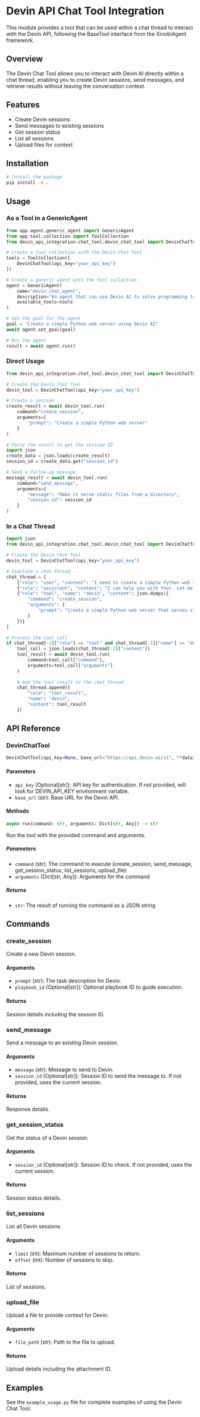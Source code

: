 # Devin API Chat Tool Integration

This module provides a tool that can be used within a chat thread to interact with the Devin API, following the BaseTool interface from the XinobiAgent framework.

## Overview

The Devin Chat Tool allows you to interact with Devin AI directly within a chat thread, enabling you to create Devin sessions, send messages, and retrieve results without leaving the conversation context.

## Features

- Create Devin sessions
- Send messages to existing sessions
- Get session status
- List all sessions
- Upload files for context

## Installation

```bash
# Install the package
pip install -e .
```

## Usage

### As a Tool in a GenericAgent

```python
from app.agent.generic_agent import GenericAgent
from app.tool.collection import ToolCollection
from devin_api_integration.chat_tool.devin_chat_tool import DevinChatTool

# Create a tool collection with the Devin Chat Tool
tools = ToolCollection([
    DevinChatTool(api_key="your_api_key")
])

# Create a generic agent with the tool collection
agent = GenericAgent(
    name="devin_chat_agent",
    description="An agent that can use Devin AI to solve programming tasks",
    available_tools=tools
)

# Set the goal for the agent
goal = "Create a simple Python web server using Devin AI"
await agent.set_goal(goal)

# Run the agent
result = await agent.run()
```

### Direct Usage

```python
from devin_api_integration.chat_tool.devin_chat_tool import DevinChatTool

# Create the Devin Chat Tool
devin_tool = DevinChatTool(api_key="your_api_key")

# Create a session
create_result = await devin_tool.run(
    command="create_session",
    arguments={
        "prompt": "Create a simple Python web server"
    }
)

# Parse the result to get the session ID
import json
create_data = json.loads(create_result)
session_id = create_data.get("session_id")

# Send a follow-up message
message_result = await devin_tool.run(
    command="send_message",
    arguments={
        "message": "Make it serve static files from a directory",
        "session_id": session_id
    }
)
```

### In a Chat Thread

```python
import json
from devin_api_integration.chat_tool.devin_chat_tool import DevinChatTool

# Create the Devin Chat Tool
devin_tool = DevinChatTool(api_key="your_api_key")

# Simulate a chat thread
chat_thread = [
    {"role": "user", "content": "I need to create a simple Python web server."},
    {"role": "assistant", "content": "I can help you with that. Let me use Devin AI to create a Python web server for you."},
    {"role": "tool", "name": "devin", "content": json.dumps({
        "command": "create_session",
        "arguments": {
            "prompt": "Create a simple Python web server that serves static files from a directory"
        }
    })}
]

# Process the tool call
if chat_thread[-1]["role"] == "tool" and chat_thread[-1]["name"] == "devin":
    tool_call = json.loads(chat_thread[-1]["content"])
    tool_result = await devin_tool.run(
        command=tool_call["command"],
        arguments=tool_call["arguments"]
    )
    
    # Add the tool result to the chat thread
    chat_thread.append({
        "role": "tool_result",
        "name": "devin",
        "content": tool_result
    })
```

## API Reference

### DevinChatTool

```python
DevinChatTool(api_key=None, base_url="https://api.devin.ai/v1", **data)
```

#### Parameters

- `api_key` (Optional[str]): API key for authentication. If not provided, will look for DEVIN_API_KEY environment variable.
- `base_url` (str): Base URL for the Devin API.

#### Methods

```python
async run(command: str, arguments: Dict[str, Any]) -> str
```

Run the tool with the provided command and arguments.

##### Parameters

- `command` (str): The command to execute (create_session, send_message, get_session_status, list_sessions, upload_file)
- `arguments` (Dict[str, Any]): Arguments for the command

##### Returns

- `str`: The result of running the command as a JSON string

## Commands

### create_session

Create a new Devin session.

#### Arguments

- `prompt` (str): The task description for Devin.
- `playbook_id` (Optional[str]): Optional playbook ID to guide execution.

#### Returns

Session details including the session ID.

### send_message

Send a message to an existing Devin session.

#### Arguments

- `message` (str): Message to send to Devin.
- `session_id` (Optional[str]): Session ID to send the message to. If not provided, uses the current session.

#### Returns

Response details.

### get_session_status

Get the status of a Devin session.

#### Arguments

- `session_id` (Optional[str]): Session ID to check. If not provided, uses the current session.

#### Returns

Session status details.

### list_sessions

List all Devin sessions.

#### Arguments

- `limit` (int): Maximum number of sessions to return.
- `offset` (int): Number of sessions to skip.

#### Returns

List of sessions.

### upload_file

Upload a file to provide context for Devin.

#### Arguments

- `file_path` (str): Path to the file to upload.

#### Returns

Upload details including the attachment ID.

## Examples

See the `example_usage.py` file for complete examples of using the Devin Chat Tool.
